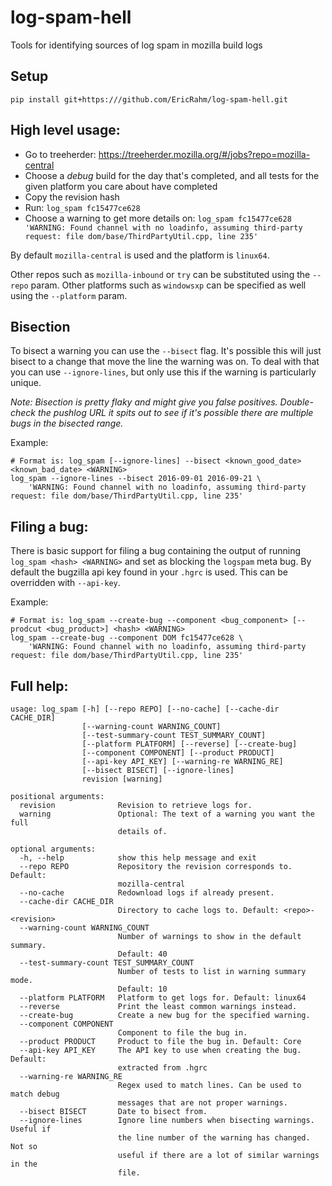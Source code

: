 # log-spam-hell
Tools for identifying sources of log spam in mozilla build logs

## Setup
```
pip install git+https:///github.com/EricRahm/log-spam-hell.git
```

## High level usage:
- Go to treeherder: https://treeherder.mozilla.org/#/jobs?repo=mozilla-central
- Choose a *debug* build for the day that's completed, and all tests for the given platform you care about have completed
- Copy the revision hash
- Run:
`log_spam fc15477ce628`
- Choose a warning to get more details on:
`log_spam fc15477ce628 'WARNING: Found channel with no loadinfo, assuming third-party request: file dom/base/ThirdPartyUtil.cpp, line 235'`

By default `mozilla-central` is used and the platform is `linux64`.

Other repos such as `mozilla-inbound` or `try` can be substituted using the `--repo` param. Other platforms such as `windowsxp` can be specified as well using the `--platform` param.

## Bisection
To bisect a warning you can use the `--bisect` flag. It's possible this will just bisect to a change that move the line the warning was on. To deal with that you can use `--ignore-lines`, but only use this if the warning is particularly unique.

*Note: Bisection is pretty flaky and might give you false positives. Double-check the pushlog URL it spits out to see if it's possible there are multiple bugs in the bisected range.*

Example:
```
# Format is: log_spam [--ignore-lines] --bisect <known_good_date> <known_bad_date> <WARNING>
log_spam --ignore-lines --bisect 2016-09-01 2016-09-21 \
    'WARNING: Found channel with no loadinfo, assuming third-party request: file dom/base/ThirdPartyUtil.cpp, line 235'
```

## Filing a bug:

There is basic support for filing a bug containing the output of running `log_spam <hash> <WARNING>` and set as blocking the `logspam` meta bug. By default the bugzilla api key found in your `.hgrc` is used. This can be overridden with `--api-key`.

Example:
```
# Format is: log_spam --create-bug --component <bug_component> [--prodcut <bug_product>] <hash> <WARNING>
log_spam --create-bug --component DOM fc15477ce628 \
    'WARNING: Found channel with no loadinfo, assuming third-party request: file dom/base/ThirdPartyUtil.cpp, line 235'
```

## Full help:
```
usage: log_spam [-h] [--repo REPO] [--no-cache] [--cache-dir CACHE_DIR]
                [--warning-count WARNING_COUNT]
                [--test-summary-count TEST_SUMMARY_COUNT]
                [--platform PLATFORM] [--reverse] [--create-bug]
                [--component COMPONENT] [--product PRODUCT]
                [--api-key API_KEY] [--warning-re WARNING_RE]
                [--bisect BISECT] [--ignore-lines]
                revision [warning]

positional arguments:
  revision              Revision to retrieve logs for.
  warning               Optional: The text of a warning you want the full
                        details of.

optional arguments:
  -h, --help            show this help message and exit
  --repo REPO           Repository the revision corresponds to. Default:
                        mozilla-central
  --no-cache            Redownload logs if already present.
  --cache-dir CACHE_DIR
                        Directory to cache logs to. Default: <repo>-<revision>
  --warning-count WARNING_COUNT
                        Number of warnings to show in the default summary.
                        Default: 40
  --test-summary-count TEST_SUMMARY_COUNT
                        Number of tests to list in warning summary mode.
                        Default: 10
  --platform PLATFORM   Platform to get logs for. Default: linux64
  --reverse             Print the least common warnings instead.
  --create-bug          Create a new bug for the specified warning.
  --component COMPONENT
                        Component to file the bug in.
  --product PRODUCT     Product to file the bug in. Default: Core
  --api-key API_KEY     The API key to use when creating the bug. Default:
                        extracted from .hgrc
  --warning-re WARNING_RE
                        Regex used to match lines. Can be used to match debug
                        messages that are not proper warnings.
  --bisect BISECT       Date to bisect from.
  --ignore-lines        Ignore line numbers when bisecting warnings. Useful if
                        the line number of the warning has changed. Not so
                        useful if there are a lot of similar warnings in the
                        file.
```
